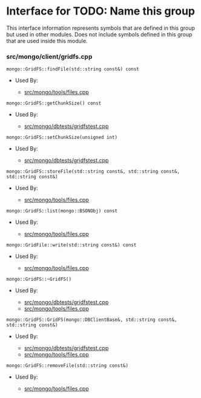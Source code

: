 
# Interface for TODO: Name this group
This interface information represents symbols that are defined in this group but used in other modules.  Does not include symbols defined in this group that are used inside this module.

### src/mongo/client/gridfs.cpp

<div></div>

    mongo::GridFS::findFile(std::string const&) const

- Used By:

    - [src/mongo/tools/files.cpp](../../../../tools/tools)

<div></div>

    mongo::GridFS::getChunkSize() const

- Used By:

    - [src/mongo/dbtests/gridfstest.cpp](../../../../tests/unit\_tests)

<div></div>

    mongo::GridFS::setChunkSize(unsigned int)

- Used By:

    - [src/mongo/dbtests/gridfstest.cpp](../../../../tests/unit\_tests)

<div></div>

    mongo::GridFS::storeFile(std::string const&, std::string const&, std::string const&)

- Used By:

    - [src/mongo/tools/files.cpp](../../../../tools/tools)

<div></div>

    mongo::GridFS::list(mongo::BSONObj) const

- Used By:

    - [src/mongo/tools/files.cpp](../../../../tools/tools)

<div></div>

    mongo::GridFile::write(std::string const&) const

- Used By:

    - [src/mongo/tools/files.cpp](../../../../tools/tools)

<div></div>

    mongo::GridFS::~GridFS()

- Used By:

    - [src/mongo/dbtests/gridfstest.cpp](../../../../tests/unit\_tests)
    - [src/mongo/tools/files.cpp](../../../../tools/tools)

<div></div>

    mongo::GridFS::GridFS(mongo::DBClientBase&, std::string const&, std::string const&)

- Used By:

    - [src/mongo/dbtests/gridfstest.cpp](../../../../tests/unit\_tests)
    - [src/mongo/tools/files.cpp](../../../../tools/tools)

<div></div>

    mongo::GridFS::removeFile(std::string const&)

- Used By:

    - [src/mongo/tools/files.cpp](../../../../tools/tools)
